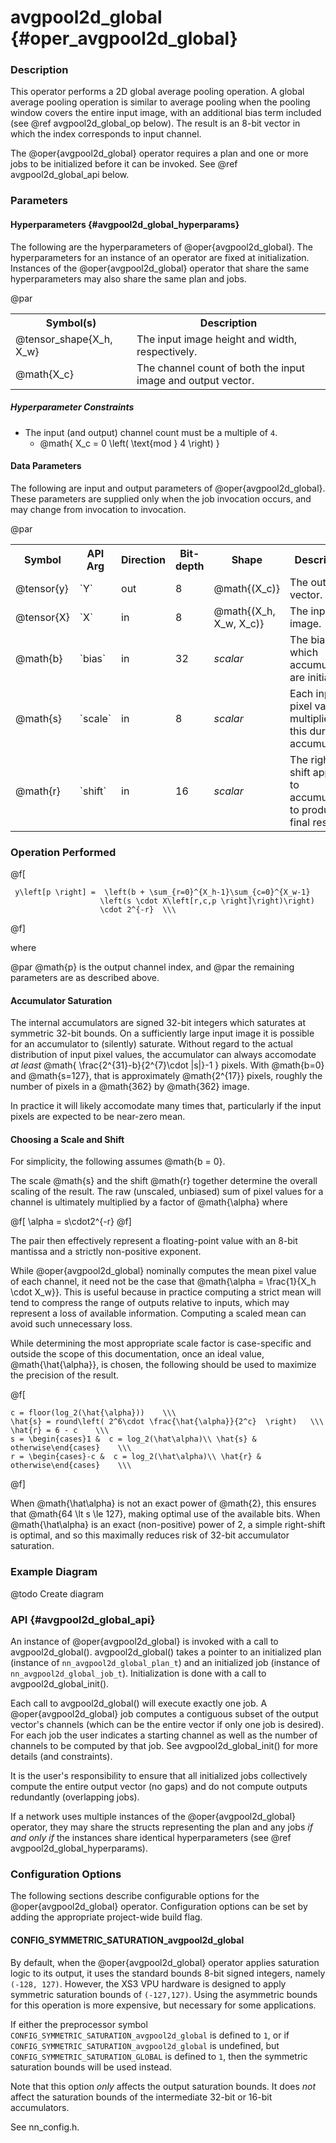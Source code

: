 

# avgpool2d_global                                     {#oper_avgpool2d_global}


### Description 

This operator performs a 2D global average pooling operation. A global average pooling operation is similar to average 
pooling when the pooling window covers the entire input image, with an additional bias term included (see 
@ref avgpool2d_global_op below). 
The result is an 8-bit vector in which the index corresponds to input channel.

The @oper{avgpool2d_global} operator requires a plan and one or more jobs to be initialized before it can be invoked. See 
@ref avgpool2d_global_api below.

### Parameters 

#### Hyperparameters        {#avgpool2d_global_hyperparams}

The following are the hyperparameters of @oper{avgpool2d_global}. The hyperparameters for an instance of an operator are 
fixed at initialization.  
Instances of the @oper{avgpool2d_global} operator that share the same hyperparameters may also share the same plan and 
jobs.

@par

<table>
<tr><th>Symbol(s)       <th>Description

<tr><td>@tensor_shape{X_h, X_w}    <td>The input image height and width, respectively.
<tr><td>@math{X_c}                 <td>The channel count of both the input image and output vector.
</table>

##### Hyperparameter Constraints

* The input (and output) channel count must be a multiple of `4`.
  * @math{ X_c = 0 \left( \text{mod } 4 \right) }

#### Data Parameters

The following are input and output parameters of @oper{avgpool2d_global}. These parameters are supplied only when the 
job invocation occurs, and may change from invocation to invocation.

@par

<table>
<tr><th colspan="2">Symbol      <th>API Arg     <th>Direction   <th>Bit-depth   <th>Shape                       <th>Description
<tr><td colspan="2">@tensor{y}  <td>`Y`         <td>out         <td>8           <td>@math{(X_c)}                
<td>The output vector.

<tr><td colspan="2">@tensor{X}  <td>`X`         <td>in          <td>8           <td>@math{(X_h, X_w, X_c)}      
<td>The input image.

<tr><td colspan="2">@math{b}    <td>`bias`      <td>in          <td>32          <td><i>scalar</i></a>               
<td>The bias with which accumulators are initialized.

<tr><td colspan="2">@math{s}    <td>`scale`     <td>in          <td>8           <td><i>scalar</i></a>               
<td>Each input pixel value is multiplied by this during accumulation.

<tr><td colspan="2">@math{r}    <td>`shift`     <td>in          <td>16          <td><i>scalar</i></a>               
<td>The right-shift applied to accumulators to produce a final result.

</table>



### Operation Performed

@f[

     y\left[p \right] =  \left(b + \sum_{r=0}^{X_h-1}\sum_{c=0}^{X_w-1}
                        \left(s \cdot X\left[r,c,p \right]\right)\right)
                        \cdot 2^{-r}  \\\

@f]

where  

@par
@math{p} is the output channel index, and
@par
the remaining parameters are as described above.

#### Accumulator Saturation

The internal accumulators are signed 32-bit integers which saturates at symmetric 32-bit bounds. 
On a sufficiently large input image it is possible for an accumulator to (silently) saturate.
Without regard to the actual distribution of input pixel values, the accumulator can always accomodate _at least_ 
@math{ \frac{2^{31}-b}{2^{7}\cdot |s|}-1 } pixels. With @math{b=0} and @math{s=127}, that is approximately
@math{2^{17}} pixels, roughly  the number of pixels in a @math{362} by @math{362} image.

In practice it will likely accomodate many times that, particularly if the input pixels are expected to be 
near-zero mean.

#### Choosing a Scale and Shift

For simplicity, the following assumes @math{b = 0}.

The scale @math{s} and the shift @math{r} together determine the overall scaling of the result. The raw (unscaled, 
unbiased) sum of pixel values for a channel is ultimately multiplied by a factor of @math{\alpha} where

@f[
    \alpha = s\cdot2^{-r}
@f]

The pair then effectively represent a floating-point value with an 8-bit mantissa and a strictly non-positive exponent.

While @oper{avgpool2d_global} nominally computes the mean pixel value of each channel, it need not be the case that
@math{\alpha = \frac{1}{X_h \cdot X_w}}. This is useful because in practice computing a strict mean will tend to 
compress the range of outputs relative to inputs, which may represent a loss of available information. Computing a 
scaled mean can avoid such unnecessary loss.

While determining the most appropriate scale factor is case-specific and outside the scope of this documentation, once
an ideal value, @math{\hat{\alpha}}, is chosen, the following should be used to maximize the precision of the result.

@f[

    c = floor(log_2(\hat{\alpha}))    \\\
    \hat{s} = round\left( 2^6\cdot \frac{\hat{\alpha}}{2^c}  \right)   \\\
    \hat{r} = 6 - c    \\\
    s = \begin{cases}1 &  c = log_2(\hat\alpha)\\ \hat{s} & otherwise\end{cases}    \\\
    r = \begin{cases}-c &  c = log_2(\hat\alpha)\\ \hat{r} & otherwise\end{cases}    \\\

@f]

When @math{\hat\alpha} is not an exact power of @math{2}, this ensures that @math{64 \lt s \le 127}, making optimal use
of the available bits. When @math{\hat\alpha} is an exact (non-positive) power of 2, a simple right-shift is optimal,
and so this maximally reduces risk of 32-bit accumulator saturation.

### Example Diagram

@todo Create diagram

### API                     {#avgpool2d_global_api}

An instance of @oper{avgpool2d_global} is invoked with a call to avgpool2d_global(). avgpool2d_global() takes a pointer to an 
initialized plan (instance of `nn_avgpool2d_global_plan_t`) and an initialized job (instance of `nn_avgpool2d_global_job_t`). 
Initialization is done with a call to avgpool2d_global_init().

Each call to avgpool2d_global() will execute exactly one job. A @oper{avgpool2d_global} job computes a contiguous subset of 
the output vector's channels (which can be the entire vector if only one job is desired). For each job the user indicates a 
starting channel as well as the number of channels to be computed by that job. See avgpool2d_global_init() for more details 
(and constraints).

It is the user's responsibility to ensure that all initialized jobs collectively compute the entire output vector (no gaps) and 
do not compute outputs redundantly (overlapping jobs).

If a network uses multiple instances of the @oper{avgpool2d_global} operator, they may share the structs representing the plan 
and any jobs *if and only if* the instances share identical hyperparameters (see @ref avgpool2d_global_hyperparams).


### Configuration Options

The following sections describe configurable options for the @oper{avgpool2d_global} operator. Configuration options can
be set by adding the appropriate project-wide build flag.

#### CONFIG_SYMMETRIC_SATURATION_avgpool2d_global

By default, when the @oper{avgpool2d_global} operator applies saturation logic to its output, it uses the standard bounds 8-bit 
signed integers, namely `(-128, 127)`. However, the XS3 VPU hardware is designed to apply symmetric saturation bounds of
`(-127,127)`. Using the asymmetric bounds for this operation is more expensive, but necessary for some applications.

If either the preprocessor symbol `CONFIG_SYMMETRIC_SATURATION_avgpool2d_global` is defined to `1`, or if 
`CONFIG_SYMMETRIC_SATURATION_avgpool2d_global` is undefined, but `CONFIG_SYMMETRIC_SATURATION_GLOBAL` is defined to `1`,
then the symmetric saturation bounds will be used instead. 

Note that this option *only* affects the output saturation bounds. It does *not* affect the saturation bounds of the
intermediate 32-bit or 16-bit accumulators.

See nn_config.h.

